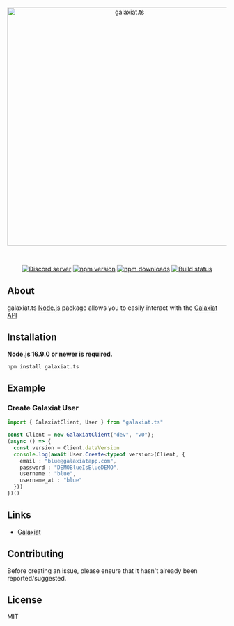 <div align="center">
  <br />
  <p>
    <a href="https://galaxiatapp.com"><img src="https://galaxiatapp.com/logo_texte_appli_avec_arrondie_et_ombre.png" width="546" alt="galaxiat.ts" /></a>
  </p>
  <br />
  <p>
    <a href="https://discord.galaxiat.fr"><img src="https://img.shields.io/discord/804787354703364116?color=5865F2&logo=discord&logoColor=white" alt="Discord server" /></a>
    <a href="https://www.npmjs.com/package/galaxiat.ts"><img src="https://img.shields.io/npm/v/galaxiat.ts.svg?maxAge=3600" alt="npm version" /></a>
    <a href="https://www.npmjs.com/package/galaxiat.ts"><img src="https://img.shields.io/npm/dt/galaxiat.ts?maxAge=3600" alt="npm downloads" /></a>
    <a href="https://github.com/galaxiat/galaxiat.ts/actions"><img src="https://github.com/galaxiat/galaxiat.ts/actions/workflows/build.yaml/badge.svg" alt="Build status" /></a>
  </p>
</div>

## About

galaxiat.ts [Node.js](https://nodejs.org) package allows you to easily interact with the [Galaxiat API](https://galaxiatapp.com)

## Installation

**Node.js 16.9.0 or newer is required.**

```sh-session
npm install galaxiat.ts
```

## Example 
### Create Galaxiat User
```ts
import { GalaxiatClient, User } from "galaxiat.ts"

const Client = new GalaxiatClient("dev", "v0");
(async () => {
  const version = Client.dataVersion
  console.log(await User.Create<typeof version>(Client, {
    email : "blue@galaxiatapp.com",
    password : "DEMOBlueIsBlueDEMO",
    username : "blue",
    username_at : "blue"
  }))
})()
```

## Links

- [Galaxiat](https://galaxiatapp.com/)

## Contributing

Before creating an issue, please ensure that it hasn't already been reported/suggested.  

## License 
MIT 
